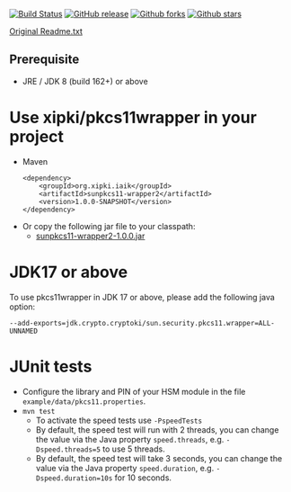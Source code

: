 [![Build Status](https://secure.travis-ci.org/xipki/pkcs11wrapper2.svg)](http://travis-ci.org/xipki/pkcs11wrapper2)
[![GitHub release](https://img.shields.io/github/release/xipki/pkcs11wrapper2.svg)](https://github.com/xipki/pkcs11wrapper2/releases)
[![Github forks](https://img.shields.io/github/forks/xipki/pkcs11wrapper2.svg)](https://github.com/xipki/pkcs11wrapper2/network)
[![Github stars](https://img.shields.io/github/stars/xipki/pkcs11wrapper2.svg)](https://github.com/xipki/pkcs11wrapper2/stargazers)

[Original Readme.txt](IAIK.Readme.txt)

## Prerequisite
- JRE / JDK 8 (build 162+) or above

Use xipki/pkcs11wrapper in your project
=====
- Maven  
  ```
  <dependency>
      <groupId>org.xipki.iaik</groupId>
      <artifactId>sunpkcs11-wrapper2</artifactId>
      <version>1.0.0-SNAPSHOT</version>
  </dependency>
  ```
- Or copy the following jar file to your classpath:
  - [sunpkcs11-wrapper2-1.0.0.jar](https://github.com/xipki/pkcs11wrapper2/releases/download/v1.0.0/sunpkcs11-wrapper-1.0.0.jar)

JDK17 or above
=====
To use pkcs11wrapper in JDK 17 or above, please add the following java option:
```
--add-exports=jdk.crypto.cryptoki/sun.security.pkcs11.wrapper=ALL-UNNAMED
```

JUnit tests
=====
- Configure the library and PIN of your HSM module in the file `example/data/pkcs11.properties`.
- `mvn test`  
   - To activate the speed tests use `-PspeedTests`
   - By default, the speed test will run with 2 threads, you can change the
     value via the Java property `speed.threads`, e.g.
    `-Dspeed.threads=5` to use 5 threads.
   - By default, the speed test will take 3 seconds, you can change the
     value via the Java property `speed.duration`, e.g.
    `-Dspeed.duration=10s` for 10 seconds.

